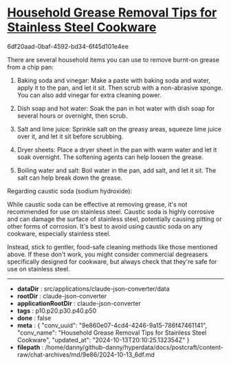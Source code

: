 # [Household Grease Removal Tips for Stainless Steel Cookware](https://claude.ai/chat/9e860e07-4cd4-4246-9a15-786f47461141)

6df20aad-0baf-4592-bd34-6f45d101e4ee

 There are several household items you can use to remove burnt-on grease from a chip pan:

1. Baking soda and vinegar: Make a paste with baking soda and water, apply it to the pan, and let it sit. Then scrub with a non-abrasive sponge. You can also add vinegar for extra cleaning power.

2. Dish soap and hot water: Soak the pan in hot water with dish soap for several hours or overnight, then scrub.

3. Salt and lime juice: Sprinkle salt on the greasy areas, squeeze lime juice over it, and let it sit before scrubbing.

4. Dryer sheets: Place a dryer sheet in the pan with warm water and let it soak overnight. The softening agents can help loosen the grease.

5. Boiling water and salt: Boil water in the pan, add salt, and let it sit. The salt can help break down the grease.

Regarding caustic soda (sodium hydroxide):

While caustic soda can be effective at removing grease, it's not recommended for use on stainless steel. Caustic soda is highly corrosive and can damage the surface of stainless steel, potentially causing pitting or other forms of corrosion. It's best to avoid using caustic soda on any cookware, especially stainless steel.

Instead, stick to gentler, food-safe cleaning methods like those mentioned above. If these don't work, you might consider commercial degreasers specifically designed for cookware, but always check that they're safe for use on stainless steel.

---

* **dataDir** : src/applications/claude-json-converter/data
* **rootDir** : claude-json-converter
* **applicationRootDir** : claude-json-converter
* **tags** : p10.p20.p30.p40.p50
* **done** : false
* **meta** : {
  "conv_uuid": "9e860e07-4cd4-4246-9a15-786f47461141",
  "conv_name": "Household Grease Removal Tips for Stainless Steel Cookware",
  "updated_at": "2024-10-13T20:10:25.132354Z"
}
* **filepath** : /home/danny/github-danny/hyperdata/docs/postcraft/content-raw/chat-archives/md/9e86/2024-10-13_6df.md